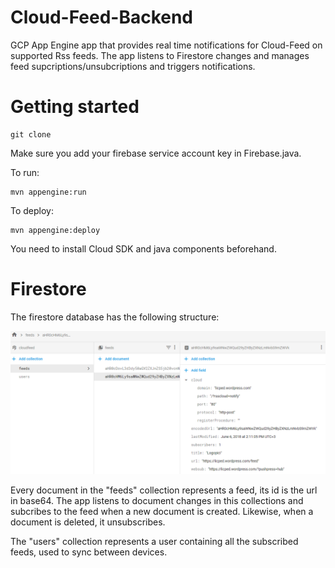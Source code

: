 # Cloud-Feed-Backend
GCP App Engine app that provides real time notifications for Cloud-Feed on supported Rss feeds. The app listens to Firestore changes and manages feed supcriptions/unsubcriptions and triggers notifications.

# Getting started
```
git clone
```
Make sure you add your firebase service account key in Firebase.java. 

To run:
```
mvn appengine:run
```
To deploy:
```
mvn appengine:deploy
```
You need to install Cloud SDK and java components beforehand.

# Firestore 

The firestore database has the following structure:

![](https://github.com/GrigoreAlexandru/Cloud-Feed-Backend/blob/master/firestore.png?raw=true)

Every document in the "feeds" collection represents a feed, its id is the url in base64. The app listens to document changes in this collections and subcribes to the feed when a new document is created. Likewise, when a document is deleted, it unsubscribes.

The "users" collection represents a user containing all the subscribed feeds, used to sync between devices.
